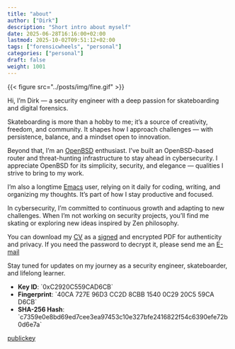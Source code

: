 ```yaml
---
title: "about"
author: ["Dirk"]
description: "Short intro about myself"
date: 2025-06-28T16:16:00+02:00
lastmod: 2025-10-02T09:51:12+02:00
tags: ["forensicwheels", "personal"]
categories: ["personal"]
draft: false
weight: 1001
---
```


{{< figure src="../posts/img/fine.gif" >}}

Hi, I’m Dirk — a security engineer with a deep passion for skateboarding and
digital forensics.

Skateboarding is more than a hobby to me; it’s a source of creativity, freedom,
and community. It shapes how I approach challenges — with persistence, balance,
and a mindset open to innovation.

Beyond that, I’m an [OpenBSD](https://www.openbsd.org/) enthusiast. I’ve built an OpenBSD-based router and
threat-hunting infrastructure to stay ahead in cybersecurity. I appreciate
OpenBSD for its simplicity, security, and elegance — qualities I strive to
bring to my work.

I’m also a longtime [Emacs](https://www.gnu.org/software/emacs/) user, relying on it daily for coding, writing, and
organizing my thoughts. It’s part of how I stay productive and focused.

In cybersecurity, I’m committed to continuous growth and adapting to new
challenges. When I’m not working on security projects, you’ll find me skating or
exploring new ideas inspired by Zen philosophy.

You can download my [CV](/downloads/DirkCV_encrypted.pdf) as a [signed](~/org/forensicwheels/static/downloads/DirkCV.pdf.sig) and encrypted PDF for authenticity and
privacy. If you need the password to decrypt it,
please send me an [E-mail](mailto:polymathmonkey@keksmafia.org)

Stay tuned for updates on my journey as a security engineer, skateboarder, and
lifelong learner.

-   ****Key ID****: \`0xC2920C559CAD6CB\`
-   ****Fingerprint****: \`40CA 727E 96D3 CC2D 8CBB 1540 0C29 20C5 59CA D6CB\`
-   ****SHA-256 Hash****:
    \`c7359e0e8bd69ed7cee3ea97453c10e327bfe2416822f54c6390efe72b0d6e7a\`

[publickey](/downloads/key.asc)
